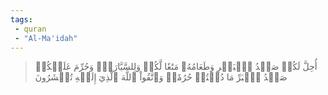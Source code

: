 ```yaml
---
tags: 
 - quran 
 - "Al-Ma'idah"
---
```


> أُحِلَّ لَكُمۡ صَيۡدُ ٱلۡبَحۡرِ وَطَعَامُهُۥ مَتَٰعٗا لَّكُمۡ وَلِلسَّيَّارَةِۖ وَحُرِّمَ عَلَيۡكُمۡ صَيۡدُ ٱلۡبَرِّ مَا دُمۡتُمۡ حُرُمٗاۗ وَٱتَّقُواْ ٱللَّهَ ٱلَّذِيٓ إِلَيۡهِ تُحۡشَرُونَ
